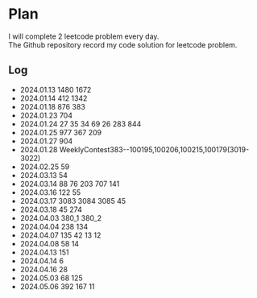 # Plan
I will complete 2 leetcode problem every day.  
The Github repository record my code solution for leetcode problem.

## Log
- 2024.01.13 1480 1672
- 2024.01.14 412 1342
- 2024.01.18 876 383
- 2024.01.23 704
- 2024.01.24 27 35 34 69 26 283 844
- 2024.01.25 977 367 209                     
- 2024.01.27 904
- 2024.01.28 WeeklyContest383--100195,100206,100215,100179(3019-3022)
- 2024.02.25 59
- 2024.03.13 54 
- 2024.03.14 88 76 203 707 141 
- 2024.03.16 122 55
- 2024.03.17 3083 3084 3085 45
- 2024.03.18 45 274
- 2024.04.03 380_1 380_2
- 2024.04.04 238 134
- 2024.04.07 135 42 13 12
- 2024.04.08 58 14 
- 2024.04.13 151
- 2024.04.14 6
- 2024.04.16 28
- 2024.05.03 68 125
- 2024.05.06 392 167 11